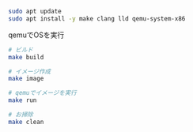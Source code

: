 ```bash
sudo apt update
sudo apt install -y make clang lld qemu-system-x86
```

qemuでOSを実行

```bash
# ビルド
make build

# イメージ作成
make image

# qemuでイメージを実行
make run

# お掃除
make clean
```